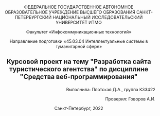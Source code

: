 <p style="text-align: center;">ФЕДЕРАЛЬНОЕ ГОСУДАРСТВЕННОЕ АВТОНОМНОЕ ОБРАЗОВАТЕЛЬНОЕ УЧРЕЖДЕНИЕ ВЫСШЕГО ОБРАЗОВАНИЯ САНКТ-ПЕТЕРБУРГСКИЙ НАЦИОНАЛЬНЫЙ ИССЛЕДОВАТЕЛЬСКИЙ УНИВЕРСИТЕТ ИТМО
</p>

<p style="text-align: center;">Факультет «Инфокоммуникационных технологий»
</p>

<p style="text-align: center;">Направление подготовки «45.03.04 Интеллектуальные системы в гуманитарной сфере»
</p>

## <p style="text-align: center;">Курсовой проект на тему "Разработка сайта туристического агентства" по дисциплине "Средства веб-программирования"
</p>



<p style="text-align: right;">Выполнила: Плотская Д.А.,  группа К33422
</p>

<p style="text-align: right;">Проверил: Говоров А.И.
</p>

<p style="text-align: center;">Cанкт-Петербург, 2022
</p>